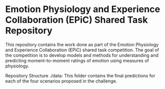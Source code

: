 # Emotion Physiology and Experience Collaboration (EPiC) Shared Task Repository
This repository contains the work done as part of the Emotion Physiology and Experience Collaboration (EPiC) shared task competition.
The goal of the competition is to develop models and methods for understanding and predicting moment-to-moment ratings of emotion using measures of physiology.

Repository Structure
./data: This folder contains the final predictions for each of the four scenarios proposed in the challenge.
